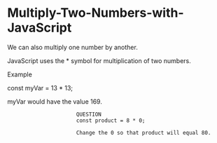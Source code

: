 # Multiply-Two-Numbers-with-JavaScript

We can also multiply one number by another.  

JavaScript uses the * symbol for multiplication of two numbers.

Example

const myVar = 13 * 13;

myVar would have the value 169.
  
                          QUESTION
                          const product = 8 * 0;
                          
                          Change the 0 so that product will equal 80.
